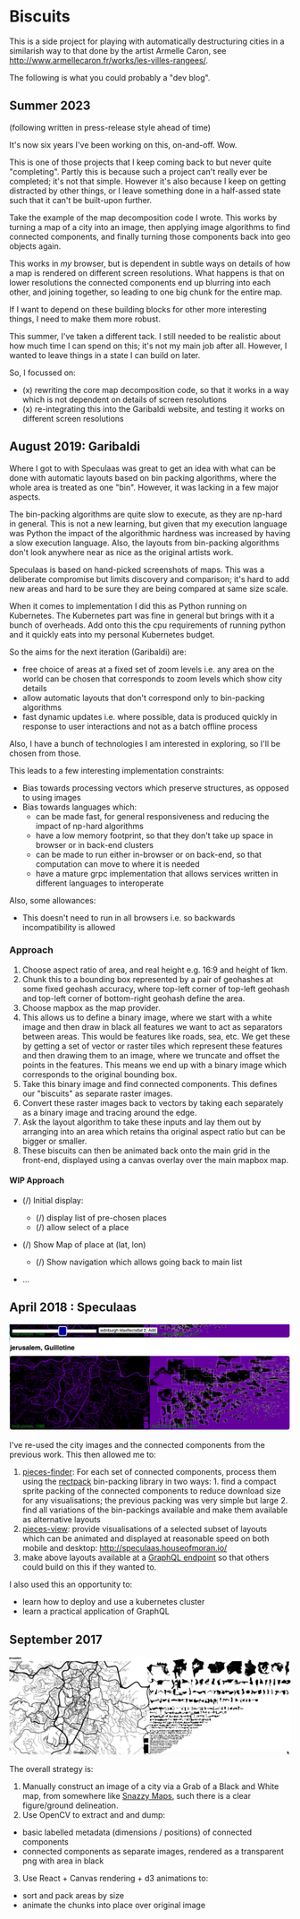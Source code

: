# Biscuits

This is a side project for playing with automatically destructuring
cities in a similarish way to that done by the artist Armelle Caron,
see http://www.armellecaron.fr/works/les-villes-rangees/.

The following is what you could probably a "dev blog".

## Summer 2023

(following written in press-release style ahead of time)

It's now six years I've been working on this, on-and-off. Wow.

This is one of those projects that I keep coming back to but never quite "completing". Partly this is because such a project can't really ever be completed; it's not that simple. However it's also because I keep on getting distracted by other things, or I leave something done in a half-assed state such that it can't be built-upon further.

Take the example of the map decomposition code I wrote. This works by turning a map of a city into an image, then applying image algorithms to find connected components, and finally turning those components back into geo objects again.

This works in _my_ browser, but is dependent in subtle ways on details of how a map is rendered on different screen resolutions. What happens is that on lower resolutions the connected components end up blurring into each other, and joining together, so leading to one big chunk for the entire map.

If I want to depend on these building blocks for other more interesting things, I need to make them more robust.

This summer, I've taken a different tack. I still needed to be realistic about how much time I can spend on this; it's not my main job after all. However, I wanted to leave things in a state I can build on later.

So, I focussed on:

- (x) rewriting the core map decomposition code, so that it works in a way which is not dependent on details of screen resolutions
- (x) re-integrating this into the Garibaldi website, and testing it works on different screen resolutions

## August 2019: Garibaldi

Where I got to with Speculaas was great to get an idea with what can be done with automatic layouts based
on bin packing algorithms, where the whole area is treated as one "bin". However, it was lacking in a
few major aspects.

The bin-packing algorithms are quite slow to execute, as they are np-hard in general. This is not a new
learning, but given that my execution language was Python the impact of the algorithmic hardness was
increased by having a slow execution language. Also, the layouts from bin-packing algorithms don't look
anywhere near as nice as the original artists work.

Speculaas is based on hand-picked screenshots of maps. This was a deliberate compromise but
limits discovery and comparison; it's hard to add new areas and hard to be sure they are being compared at
same size scale.

When it comes to implementation I did this as Python running on Kubernetes. The Kubernetes part was fine in
general but brings with it a bunch of overheads. Add onto this the cpu requirements of running python and it
quickly eats into my personal Kubernetes budget.

So the aims for the next iteration (Garibaldi) are:

- free choice of areas at a fixed set of zoom levels i.e. any area on the world can be chosen that corresponds
  to zoom levels which show city details
- allow automatic layouts that don't correspond only to bin-packing algorithms
- fast dynamic updates i.e. where possible, data is produced quickly in response to user interactions and
  not as a batch offline process

Also, I have a bunch of technologies I am interested in exploring, so I'll be chosen from those.

This leads to a few interesting implementation constraints:

- Bias towards processing vectors which preserve structures, as opposed to using images
- Bias towards languages which:
  - can be made fast, for general responsiveness and reducing the impact of np-hard algorithms
  - have a low memory footprint, so that they don't take up space in browser or in back-end clusters
  - can be made to run either in-browser or on back-end, so that computation can move to where it is needed
  - have a mature grpc implementation that allows services written in different languages to interoperate

Also, some allowances:

- This doesn't need to run in all browsers i.e. so backwards incompatibility is allowed

### Approach

1. Choose aspect ratio of area, and real height e.g. 16:9 and height of 1km.
2. Chunk this to a bounding box represented by a pair of geohashes at some fixed geohash accuracy, where top-left corner of top-left geohash and top-left corner of bottom-right geohash define the area.
3. Choose mapbox as the map provider.
4. This allows us to define a binary image, where we start with a white image and then draw in black all features we want to act as separators between areas. This would be features like roads, sea, etc. We get these by getting a set of vector or raster tiles which represent these features and then drawing them to an image, where we truncate and offset the points in the features. This means we end up with a binary image which corresponds to the original bounding box.
5. Take this binary image and find connected components. This defines our "biscuits" as separate raster images.
6. Convert these raster images back to vectors by taking each separately as a binary image and tracing around the edge.
7. Ask the layout algorithm to take these inputs and lay them out by arranging into an area which retains tha original aspect ratio but can be bigger or smaller.
8. These biscuits can then be animated back onto the main grid in the front-end, displayed using a canvas overlay over the main mapbox map.

#### WIP Approach

- (/) Initial display:

  - (/) display list of pre-chosen places
  - (/) allow select of a place

- (/) Show Map of place at (lat, lon)

  - (/) Show navigation which allows going back to main list

- ...

## April 2018 : Speculaas

<a href="https://youtu.be/6DsjwTlskkM"><img src="public/apr2018.jerusalem.png" /></a>

I've re-used the city images and the connected components from the previous work. This then allowed me to:

1. [pieces-finder](speculaas/pieces-finder): For each set of connected components, process
   them using the [rectpack](https://github.com/secnot/rectpack) bin-packing library in two ways: 1. find a compact sprite packing of the connected components to reduce download size for any
   visualisations; the previous packing was very simple but large 2. find all variations of the bin-packings available and make them available as alternative layouts
2. [pieces-view](speculaas/pieces-view): provide visualisations of a selected subset of layouts which can
   be animated and displayed at reasonable speed on both mobile and desktop: http://speculaas.houseofmoran.io/
3. make above layouts available at a [GraphQL endpoint](http://speculaas.houseofmoran.io/graphql) so that
   others could build on this if they wanted to.

I also used this an opportunity to:

- learn how to deploy and use a kubernetes cluster
- learn a practical application of GraphQL

## September 2017

<img src="public/sept2017.jerusalem.png" />

The overall strategy is:

1. Manually construct an image of a city via a Grab of a Black and White
   map, from somewhere like [Snazzy Maps](https://snazzymaps.com/style/8007/black-and-white-without-labels),
   such there is a clear figure/ground delineation.
2. Use OpenCV to extract and and dump:

- basic labelled metadata (dimensions / positions) of connected components
- connected components as separate images, rendered as a transparent png
  with area in black

3. Use React + Canvas rendering + d3 animations to:

- sort and pack areas by size
- animate the chunks into place over original image
